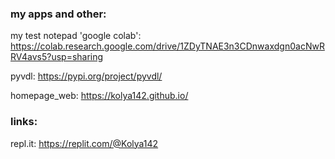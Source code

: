 ### my apps and other:
my test notepad 'google colab': https://colab.research.google.com/drive/1ZDyTNAE3n3CDnwaxdgn0acNwRRV4avs5?usp=sharing

pyvdl: https://pypi.org/project/pyvdl/

homepage_web: https://kolya142.github.io/
### links:
repl.it: https://replit.com/@Kolya142
